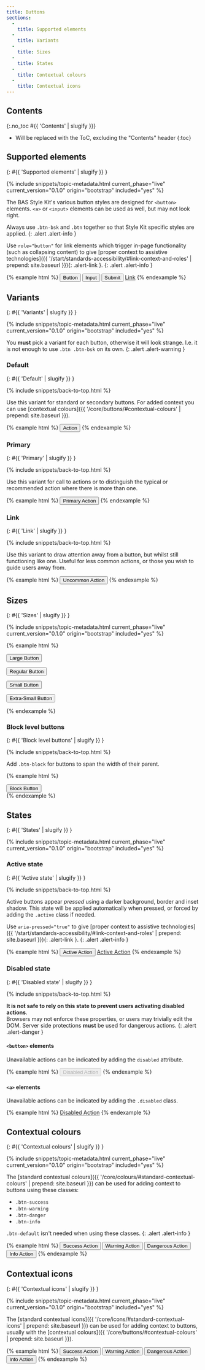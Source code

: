 ```yaml
---
title: Buttons
sections:
  -
    title: Supported elements
  -
    title: Variants
  -
    title: Sizes
  -
    title: States
  -
    title: Contextual colours
  -
    title: Contextual icons
---
```


## Contents
{:.no_toc #{{ 'Contents' | slugify }}}

* Will be replaced with the ToC, excluding the "Contents" header
{:toc}

## Supported elements
{: #{{ 'Supported elements' | slugify }} }

{% include snippets/topic-metadata.html current_phase="live" current_version="0.1.0" origin="bootstrap" included="yes" %}

The BAS Style Kit's various button styles are designed for <code>&lt;button&gt;</code> elements.
<code>&lt;a&gt;</code> or <code>&lt;input&gt;</code> elements can be used as well, but may not look right.

Always use `.btn-bsk` and `.btn` together so that Style Kit specific styles are applied.
{: .alert .alert-info }

Use `role="button"` for link elements which trigger in-page functionality (such as collapsing
content) to give
[proper context to assistive technologies]({{ '/start/standards-accessibility/#link-context-and-roles' | prepend: site.baseurl }}){: .alert-link }.
{: .alert .alert-info }

{% example html %}
<button class="btn btn-bsk btn-default" type="submit">Button</button>
<input class="btn btn-bsk btn-default" type="button" value="Input">
<input class="btn btn-bsk btn-default" type="submit" value="Submit">
<a class="btn btn-bsk btn-default" href="#" role="button">Link</a>
{% endexample %}

## Variants
{: #{{ 'Variants' | slugify }} }

{% include snippets/topic-metadata.html current_phase="live" current_version="0.1.0" origin="bootstrap" included="yes" %}

You **must** pick a variant for each button, otherwise it will look strange. I.e. it is not enough to use
`.btn .btn-bsk` on its own.
{: .alert .alert-warning }

### Default
{: #{{ 'Default' | slugify }} }

{% include snippets/back-to-top.html %}

Use this variant for standard or secondary buttons. For added context you can use
[contextual colours]({{ '/core/buttons/#contextual-colours' | prepend: site.baseurl }}).

{% example html %}
<button class="btn btn-bsk btn-default" type="submit">Action</button>
{% endexample %}

### Primary
{: #{{ 'Primary' | slugify }} }

{% include snippets/back-to-top.html %}

Use this variant for call to actions or to distinguish the typical or recommended action where there is more than one.

{% example html %}
<button class="btn btn-bsk btn-bsk-primary" type="submit">Primary Action</button>
{% endexample %}

### Link
{: #{{ 'Link' | slugify }} }

{% include snippets/back-to-top.html %}

Use this variant to draw attention away from a button, but whilst still functioning like one. Useful for less common
actions, or those you wish to guide users away from.

{% example html %}
<button class="btn btn-bsk btn-link" type="submit">Uncommon Action</button>
{% endexample %}

## Sizes
{: #{{ 'Sizes' | slugify }} }

{% include snippets/topic-metadata.html current_phase="live" current_version="0.1.0" origin="bootstrap" included="yes" %}

{% example html %}
<p><button class="btn btn-bsk btn-default btn-lg" type="submit">Large Button</button></p>
<p><button class="btn btn-bsk btn-default" type="submit">Regular Button</button></p>
<p><button class="btn btn-bsk btn-default btn-sm" type="submit">Small Button</button></p>
<p><button class="btn btn-bsk btn-default btn-xs" type="submit">Extra-Small Button</button></p>
{% endexample %}

### Block level buttons
{: #{{ 'Block level buttons' | slugify }} }

{% include snippets/back-to-top.html %}

Add `.btn-block` for buttons to span the width of their parent.

{% example html %}
<div class="row">
  <div class="col-md-6 col-md-offset-3">
    <button class="btn btn-bsk btn-default btn-block" type="submit">Block Button</button>
  </div>
</div>
{% endexample %}

## States
{: #{{ 'States' | slugify }} }

{% include snippets/topic-metadata.html current_phase="live" current_version="0.1.0" origin="bootstrap" included="yes" %}

### Active state
{: #{{ 'Active state' | slugify }} }

{% include snippets/back-to-top.html %}

Active buttons appear *pressed* using a darker background, border and inset shadow. This state will be applied
automatically when pressed, or forced by adding the `.active` class if needed.

Use `aria-pressed="true"` to give
[proper context to assistive technologies]({{ '/start/standards-accessibility/#link-context-and-roles' | prepend: site.baseurl }}){: .alert-link }.
{: .alert .alert-info }

{% example html %}
<button class="btn btn-bsk btn-default active">Active Action</button>
<a class="btn btn-bsk btn-default active" href="#" role="button">Active Action</a>
{% endexample %}

### Disabled state
{: #{{ 'Disabled state' | slugify }} }

{% include snippets/back-to-top.html %}

**It is not safe to rely on this state to prevent users activating disabled actions**. <br>
Browsers may not enforce these properties, or users may trivially edit the DOM. Server side protections **must**
be used for dangerous actions.
{: .alert .alert-danger }

#### <code>&lt;button&gt;</code> elements

Unavailable actions can be indicated by adding the `disabled` attribute.

{% example html %}
<button class="btn btn-bsk btn-default" disabled>Disabled Action</button>
{% endexample %}

#### <code>&lt;a&gt;</code> elements

Unavailable actions can be indicated by adding the `.disabled` class.

{% example html %}
<a class="btn btn-bsk btn-default disabled" href="#" role="button">Disabled Action</a>
{% endexample %}

## Contextual colours
{: #{{ 'Contextual colours' | slugify }} }

{% include snippets/topic-metadata.html current_phase="live" current_version="0.1.0" origin="bootstrap" included="yes" %}

The [standard contextual colours]({{ '/core/colours/#standard-contextual-colours' | prepend: site.baseurl }}) can be
used for adding context to buttons using these classes:

* `.btn-success`
* `.btn-warning`
* `.btn-danger`
* `.btn-info`

`.btn-default` isn't needed when using these classes.
{: .alert .alert-info }

{% example html %}
<button class="btn btn-bsk btn-success">Success Action</button>
<button class="btn btn-bsk btn-warning">Warning Action</button>
<button class="btn btn-bsk btn-danger">Dangerous Action</button>
<button class="btn btn-bsk btn-info">Info Action</button>
{% endexample %}

## Contextual icons
{: #{{ 'Contextual icons' | slugify }} }

{% include snippets/topic-metadata.html current_phase="live" current_version="0.1.0" origin="bootstrap" included="yes" %}

The [standard contextual icons]({{ '/core/icons/#standard-contextual-icons' | prepend: site.baseurl }}) can be
used for adding context to buttons, usually with the
[contextual colours]({{ '/core/buttons/#contextual-colours' | prepend: site.baseurl }}).

{% example html %}
<button class="btn btn-bsk btn-success"><i class="fa fa-check" aria-hidden="true"></i> Success Action</button>
<button class="btn btn-bsk btn-warning"><i class="fa fa-exclamation-triangle" aria-hidden="true"></i> Warning Action</button>
<button class="btn btn-bsk btn-danger"><i class="fa fa-exclamation-circle" aria-hidden="true"></i> Dangerous Action</button>
<button class="btn btn-bsk btn-info"><i class="fa fa-info" aria-hidden="true"></i> Info Action</button>
{% endexample %}
